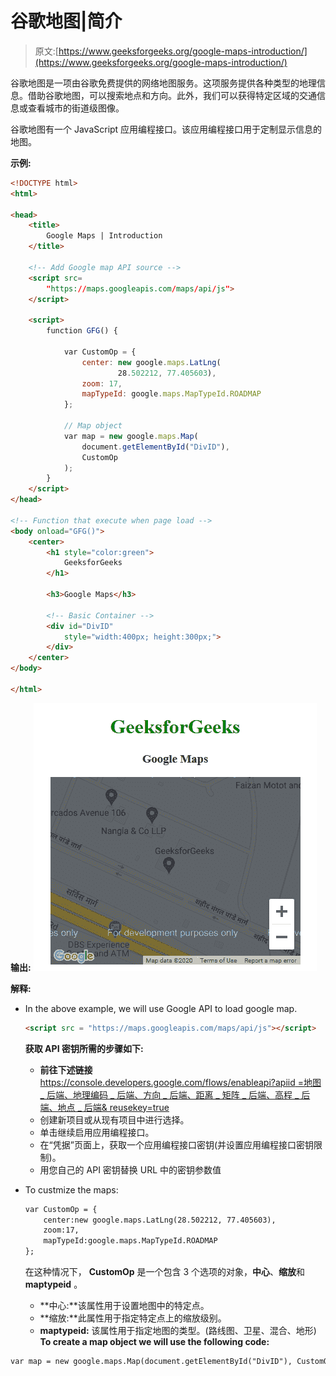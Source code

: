 # 谷歌地图|简介

> 原文:[https://www.geeksforgeeks.org/google-maps-introduction/](https://www.geeksforgeeks.org/google-maps-introduction/)

谷歌地图是一项由谷歌免费提供的网络地图服务。这项服务提供各种类型的地理信息。借助谷歌地图，可以搜索地点和方向。此外，我们可以获得特定区域的交通信息或查看城市的街道级图像。

谷歌地图有一个 JavaScript 应用编程接口。该应用编程接口用于定制显示信息的地图。

**示例:**

```html
<!DOCTYPE html>
<html>

<head>
    <title>
        Google Maps | Introduction
    </title>

    <!-- Add Google map API source -->
    <script src=
        "https://maps.googleapis.com/maps/api/js">
    </script>

    <script>
        function GFG() {

            var CustomOp = {
                center: new google.maps.LatLng(
                        28.502212, 77.405603),
                zoom: 17,
                mapTypeId: google.maps.MapTypeId.ROADMAP
            };

            // Map object
            var map = new google.maps.Map(
                document.getElementById("DivID"),
                CustomOp
            );
        }
    </script>
</head>

<!-- Function that execute when page load -->
<body onload="GFG()">
    <center>
        <h1 style="color:green">
            GeeksforGeeks
        </h1>

        <h3>Google Maps</h3>

        <!-- Basic Container -->
        <div id="DivID" 
            style="width:400px; height:300px;">
        </div>
    </center>
</body>

</html>
```

**输出:**
![](img/773150a3ac515a64b544da4f02ae68df.png)

**解释:**

*   In the above example, we will use Google API to load google map.

    ```html
    <script src = "https://maps.googleapis.com/maps/api/js"></script>
    ```

    **获取 API 密钥所需的步骤如下:**

    *   **前往下述链接**
        [https://console.developers.google.com/flows/enableapi?apiid =地图 _ 后端、地理编码 _ 后端、方向 _ 后端、距离 _ 矩阵 _ 后端、高程 _ 后端、地点 _ 后端& reusekey=true](https://console.developers.google.com/flows/enableapi?apiid=maps_backend,geocoding_backend,directions_backend,distance_matrix_backend,elevation_backend,places_backend&reusekey=true)
    *   创建新项目或从现有项目中进行选择。
    *   单击继续启用应用编程接口。
    *   在“凭据”页面上，获取一个应用编程接口密钥(并设置应用编程接口密钥限制)。
    *   用您自己的 API 密钥替换 URL 中的密钥参数值
*   To custmize the maps:

    ```html
    var CustomOp = {
        center:new google.maps.LatLng(28.502212, 77.405603), 
        zoom:17, 
        mapTypeId:google.maps.MapTypeId.ROADMAP
    };
    ```

    在这种情况下， **CustomOp** 是一个包含 3 个选项的对象，**中心**、**缩放**和 **maptypeid** 。

    *   **中心:**该属性用于设置地图中的特定点。
    *   **缩放:**此属性用于指定特定点上的缩放级别。
    *   **maptypeid:** 该属性用于指定地图的类型。(路线图、卫星、混合、地形)
**To create a map object we will use the following code:**

```html
var map = new google.maps.Map(document.getElementById("DivID"), CustomOp);
```